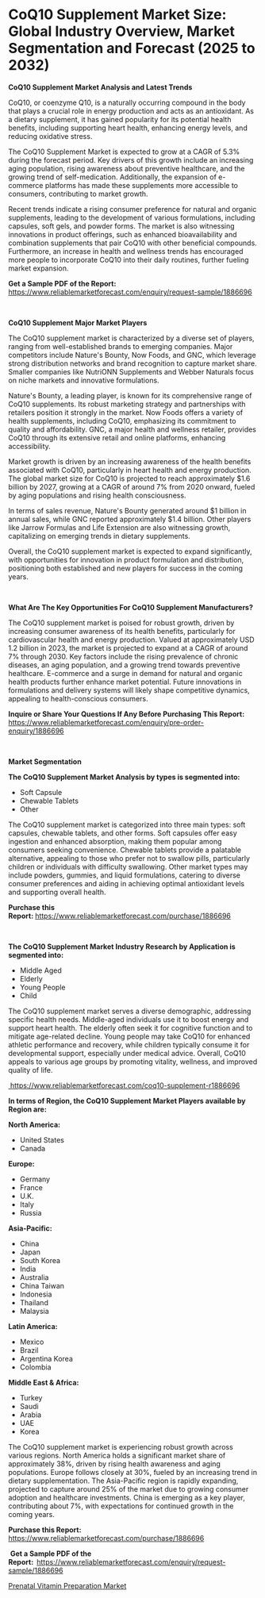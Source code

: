<p><h1>CoQ10 Supplement Market Size: Global Industry Overview, Market Segmentation and Forecast (2025 to 2032)</h1></p><p><strong>CoQ10 Supplement Market Analysis and Latest Trends</strong></p>
<p><p>CoQ10, or coenzyme Q10, is a naturally occurring compound in the body that plays a crucial role in energy production and acts as an antioxidant. As a dietary supplement, it has gained popularity for its potential health benefits, including supporting heart health, enhancing energy levels, and reducing oxidative stress. </p><p>The CoQ10 Supplement Market is expected to grow at a CAGR of 5.3% during the forecast period. Key drivers of this growth include an increasing aging population, rising awareness about preventive healthcare, and the growing trend of self-medication. Additionally, the expansion of e-commerce platforms has made these supplements more accessible to consumers, contributing to market growth. </p><p>Recent trends indicate a rising consumer preference for natural and organic supplements, leading to the development of various formulations, including capsules, soft gels, and powder forms. The market is also witnessing innovations in product offerings, such as enhanced bioavailability and combination supplements that pair CoQ10 with other beneficial compounds. Furthermore, an increase in health and wellness trends has encouraged more people to incorporate CoQ10 into their daily routines, further fueling market expansion.</p></p>
<p><strong>Get a Sample PDF of the Report:&nbsp;</strong> <a href="https://www.reliablemarketforecast.com/enquiry/request-sample/1886696?utm_campaign=2202&utm_medium=2&utm_source=Github&utm_content=ia&utm_term=08032025&utm_id=coq10-supplement">https://www.reliablemarketforecast.com/enquiry/request-sample/1886696</a></p>
<p>&nbsp;</p>
<p><strong>CoQ10 Supplement Major Market Players</strong></p>
<p><p>The CoQ10 supplement market is characterized by a diverse set of players, ranging from well-established brands to emerging companies. Major competitors include Nature's Bounty, Now Foods, and GNC, which leverage strong distribution networks and brand recognition to capture market share. Smaller companies like NutriONN Supplements and Webber Naturals focus on niche markets and innovative formulations.</p><p>Nature's Bounty, a leading player, is known for its comprehensive range of CoQ10 supplements. Its robust marketing strategy and partnerships with retailers position it strongly in the market. Now Foods offers a variety of health supplements, including CoQ10, emphasizing its commitment to quality and affordability. GNC, a major health and wellness retailer, provides CoQ10 through its extensive retail and online platforms, enhancing accessibility.</p><p>Market growth is driven by an increasing awareness of the health benefits associated with CoQ10, particularly in heart health and energy production. The global market size for CoQ10 is projected to reach approximately $1.6 billion by 2027, growing at a CAGR of around 7% from 2020 onward, fueled by aging populations and rising health consciousness.</p><p>In terms of sales revenue, Nature's Bounty generated around $1 billion in annual sales, while GNC reported approximately $1.4 billion. Other players like Jarrow Formulas and Life Extension are also witnessing growth, capitalizing on emerging trends in dietary supplements.</p><p>Overall, the CoQ10 supplement market is expected to expand significantly, with opportunities for innovation in product formulation and distribution, positioning both established and new players for success in the coming years.</p></p>
<p>&nbsp;</p>
<p><strong>What Are The Key Opportunities For CoQ10 Supplement Manufacturers?</strong></p>
<p><p>The CoQ10 supplement market is poised for robust growth, driven by increasing consumer awareness of its health benefits, particularly for cardiovascular health and energy production. Valued at approximately USD 1.2 billion in 2023, the market is projected to expand at a CAGR of around 7% through 2030. Key factors include the rising prevalence of chronic diseases, an aging population, and a growing trend towards preventive healthcare. E-commerce and a surge in demand for natural and organic health products further enhance market potential. Future innovations in formulations and delivery systems will likely shape competitive dynamics, appealing to health-conscious consumers.</p></p>
<p><strong>Inquire or Share Your Questions If Any Before Purchasing This Report:</strong> <a href="https://www.reliablemarketforecast.com/enquiry/pre-order-enquiry/1886696?utm_campaign=2202&utm_medium=2&utm_source=Github&utm_content=ia&utm_term=08032025&utm_id=coq10-supplement">https://www.reliablemarketforecast.com/enquiry/pre-order-enquiry/1886696</a></p>
<p>&nbsp;</p>
<p><strong>Market Segmentation</strong></p>
<p><strong>The CoQ10 Supplement Market Analysis by types is segmented into:</strong></p>
<p><ul><li>Soft Capsule</li><li>Chewable Tablets</li><li>Other</li></ul></p>
<p><p>The CoQ10 supplement market is categorized into three main types: soft capsules, chewable tablets, and other forms. Soft capsules offer easy ingestion and enhanced absorption, making them popular among consumers seeking convenience. Chewable tablets provide a palatable alternative, appealing to those who prefer not to swallow pills, particularly children or individuals with difficulty swallowing. Other market types may include powders, gummies, and liquid formulations, catering to diverse consumer preferences and aiding in achieving optimal antioxidant levels and supporting overall health.</p></p>
<p><strong>Purchase this Report:&nbsp;</strong><a href="https://www.reliablemarketforecast.com/purchase/1886696?utm_campaign=2202&utm_medium=2&utm_source=Github&utm_content=ia&utm_term=08032025&utm_id=coq10-supplement">https://www.reliablemarketforecast.com/purchase/1886696</a></p>
<p>&nbsp;</p>
<p><strong>The CoQ10 Supplement Market Industry Research by Application is segmented into:</strong></p>
<p><ul><li>Middle Aged</li><li>Elderly</li><li>Young People</li><li>Child</li></ul></p>
<p><p>The CoQ10 supplement market serves a diverse demographic, addressing specific health needs. Middle-aged individuals use it to boost energy and support heart health. The elderly often seek it for cognitive function and to mitigate age-related decline. Young people may take CoQ10 for enhanced athletic performance and recovery, while children typically consume it for developmental support, especially under medical advice. Overall, CoQ10 appeals to various age groups by promoting vitality, wellness, and improved quality of life.</p></p>
<p><a href="https://www.reliablemarketforecast.com/coq10-supplement-r1886696?utm_campaign=2202&utm_medium=2&utm_source=Github&utm_content=ia&utm_term=08032025&utm_id=coq10-supplement">&nbsp;https://www.reliablemarketforecast.com/coq10-supplement-r1886696</a></p>
<p><strong>In terms of Region, the CoQ10 Supplement Market Players available by Region are:</strong></p>
<p>
    <p> <strong> North America: </strong>
        <ul>
            <li>United States</li>
            <li>Canada</li>
        </ul>
        </p> 
    <p> <strong> Europe: </strong>
        <ul>
            <li>Germany</li>
            <li>France</li>
            <li>U.K.</li>
            <li>Italy</li>
            <li>Russia</li>
        </ul>
        </p> 
    <p> <strong> Asia-Pacific: </strong>
        <ul>
            <li>China</li>
            <li>Japan</li>
            <li>South Korea</li>
            <li>India</li>
            <li>Australia</li>
            <li>China Taiwan</li>
            <li>Indonesia</li>
            <li>Thailand</li>
            <li>Malaysia</li>
        </ul>
        </p> 
    <p> <strong> Latin America: </strong>
        <ul>
            <li>Mexico</li>
            <li>Brazil</li>
            <li>Argentina Korea</li>
            <li>Colombia</li>
        </ul>
        </p> 
    <p> <strong> Middle East & Africa: </strong>
        <ul>
            <li>Turkey</li>
            <li>Saudi</li>
            <li>Arabia</li>
            <li>UAE</li>
            <li>Korea</li>
        </ul>
    </p>
    </p>
<p><p>The CoQ10 supplement market is experiencing robust growth across various regions. North America holds a significant market share of approximately 38%, driven by rising health awareness and aging populations. Europe follows closely at 30%, fueled by an increasing trend in dietary supplementation. The Asia-Pacific region is rapidly expanding, projected to capture around 25% of the market due to growing consumer adoption and healthcare investments. China is emerging as a key player, contributing about 7%, with expectations for continued growth in the coming years.</p></p>
<p><strong>Purchase this Report: </strong><a href="https://www.reliablemarketforecast.com/purchase/1886696?utm_campaign=2202&utm_medium=2&utm_source=Github&utm_content=ia&utm_term=08032025&utm_id=coq10-supplement">https://www.reliablemarketforecast.com/purchase/1886696</a></p>
<p>&nbsp;<strong>Get a Sample PDF of the Report:&nbsp;&nbsp;</strong><a href="https://www.reliablemarketforecast.com/enquiry/request-sample/1886696?utm_campaign=2202&utm_medium=2&utm_source=Github&utm_content=ia&utm_term=08032025&utm_id=coq10-supplement">https://www.reliablemarketforecast.com/enquiry/request-sample/1886696</a></p>
<p><strong></strong></p>
<p><p><a href="https://github.com/rodinayygacklezi/Market-Research-Report-List-1/blob/main/prenatal-vitamin-preparation-market.md?utm_campaign=2202&utm_medium=2&utm_source=Github&utm_content=ia&utm_term=08032025&utm_id=coq10-supplement">Prenatal Vitamin Preparation Market</a></p></p>